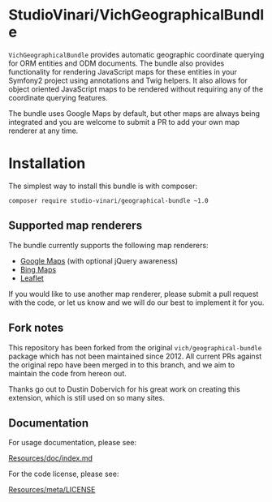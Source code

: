 StudioVinari/VichGeographicalBundle
===================================

`VichGeographicalBundle` provides automatic geographic coordinate querying for ORM 
entities and ODM documents. The bundle also provides functionality for rendering 
JavaScript maps for these entities in your Symfony2 project using annotations and
Twig helpers. It also allows for object oriented JavaScript maps to be rendered
without requiring any of the coordinate querying features.

The bundle uses Google Maps by default, but other maps are always being integrated
and you are welcome to submit a PR to add your own map renderer at any time.

# Installation

The simplest way to install this bundle is with composer:

`composer require studio-vinari/geographical-bundle ~1.0`

## Supported map renderers

The bundle currently supports the following map renderers:

* [Google Maps](https://developers.google.com/maps/) (with optional jQuery awareness)
* [Bing Maps](https://www.bingmapsportal.com/)
* [Leaflet](http://leafletjs.com/)

If you would like to use another map renderer, please submit a pull request with the
code, or let us know and we will do our best to implement it for you.

## Fork notes

This repository has been forked from the original `vich/geographical-bundle` package
which has not been maintained since 2012. All current PRs against the original repo
have been merged in to this branch, and we aim to maintain the code from hereon out.

Thanks go out to Dustin Dobervich for his great work on creating this extension,
which is still used on so many sites.

## Documentation

For usage documentation, please see:

[Resources/doc/index.md](https://github.com/StudioVinari/VichGeographicalBundle/blob/master/Resources/doc/index.md)

For the code license, please see:

[Resources/meta/LICENSE](https://github.com/StudioVinari/VichGeographicalBundle/blob/master/Resources/meta/LICENSE)
